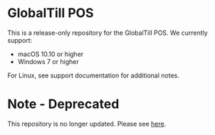 # GlobalTill POS
This is a release-only repository for the GlobalTill POS. We currently support:

- macOS 10.10 or higher
- Windows 7 or higher

For Linux, see support documentation for additional notes.


# Note - Deprecated
This repository is no longer updated. Please see [here](https://github.com/GlobalTill/GTPOS/releases).
